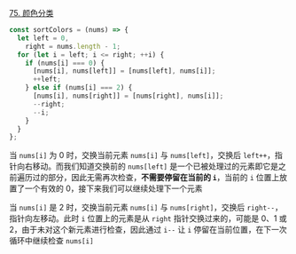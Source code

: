 [75. 颜色分类](https://leetcode.cn/problems/sort-colors/?envType=study-plan-v2&envId=top-100-liked)

```javascript
const sortColors = (nums) => {
  let left = 0,
    right = nums.length - 1;
  for (let i = left; i <= right; ++i) {
    if (nums[i] === 0) {
      [nums[i], nums[left]] = [nums[left], nums[i]];
      ++left;
    } else if (nums[i] === 2) {
      [nums[i], nums[right]] = [nums[right], nums[i]];
      --right;
      --i;
    }
  }
};
```

当 `nums[i]` 为 0 时，交换当前元素 `nums[i]` 与 `nums[left]`，交换后 `left++`，指针向右移动。而我们知道交换前的 `nums[left]` 是一个已被处理过的元素即它是之前遍历过的部分，因此无需再次检查，**不需要停留在当前的 `i`**，当前的 `i` 位置上放置了一个有效的 0，接下来我们可以继续处理下一个元素

当 `nums[i]` 是 2 时，交换当前元素 `nums[i]` 与 `nums[right]`，交换后 `right--`，指针向左移动。此时 `i` 位置上的元素是从 `right` 指针交换过来的，可能是 0、1 或 2，由于未对这个新元素进行检查，因此通过 `i--` 让 `i` 停留在当前位置，在下一次循环中继续检查 `nums[i]`
